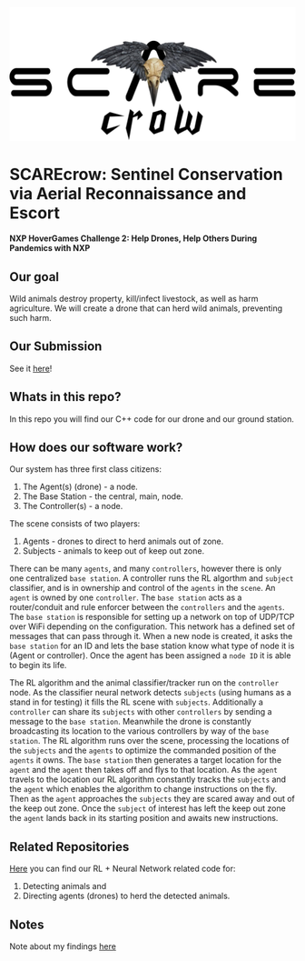 ![](https://github.com/mcelhennyi/NXP-HoverGames-2/blob/master/SCAREcrow_logo.png)

# SCAREcrow: Sentinel Conservation via Aerial Reconnaissance and Escort
**NXP HoverGames Challenge 2: Help Drones, Help Others During Pandemics with NXP**

## Our goal
Wild animals destroy property, kill/infect livestock, as well as harm agriculture. We will create a drone that can herd wild animals, preventing such harm.

## Our Submission
See it [here](https://www.hackster.io/contests/hovergames2/hardware_applications/12777)!

## Whats in this repo?
In this repo you will find our C++ code for our drone and our ground station.

## How does our software work?
Our system has three first class citizens:  
1) The Agent(s) (drone) - a node.
2) The Base Station - the central, main, node.
3) The Controller(s) - a node.

The scene consists of two players:  
1) Agents - drones to direct to herd animals out of zone.
2) Subjects - animals to keep out of keep out zone.

There can be many `agents`, and many `controllers`, however there is only one centralized `base station`. A controller runs the RL algorthm and `subject` classifier, and is in ownership and control of the `agents` in the `scene`. An `agent` is owned by one `controller`. The `base station` acts as a router/conduit and rule enforcer between the `controllers` and the `agents`. The `base station` is responsible for setting up a network on top of UDP/TCP over WiFi depending on the configuration. This network has a defined set of messages that can pass through it. When a new node is created, it asks the `base station` for an ID and lets the base station know what type of node it is (Agent or controller). Once the agent has been assigned a `node ID` it is able to begin its life.

The RL algorithm and the animal classifier/tracker run on the `controller` node. As the classifier neural network detects `subjects` (using humans as a stand in for testing) it fills the RL scene with `subjects`. Additionally a `controller` can share its `subjects` with other `controllers` by sending a message to the `base station`. Meanwhile the drone is constantly broadcasting its location to the various controllers by way of the `base station`. The RL algorithm runs over the scene, processing the locations of the `subjects` and the `agents` to optimize the commanded position of the `agents` it owns. The `base station` then generates a target location for the `agent` and the `agent` then takes off and flys to that location. As the `agent` travels to the location our RL algorithm constantly tracks the `subjects` and the `agent` which enables the algorithm to change instructions on the fly. Then as the `agent` approaches the `subjects` they are scared away and out of the keep out zone. Once the `subject` of interest has left the keep out zone the `agent` lands back in its starting position and awaits new instructions.

## Related Repositories
[Here](https://github.com/ajberlier/SCAREcrow) you can find our RL + Neural Network related code for:  
1) Detecting animals and  
2) Directing agents (drones) to herd the detected animals.

## Notes
Note about my findings [here](https://github.com/mcelhennyi/NXP-HoverGames-2/blob/master/NOTES.md)
